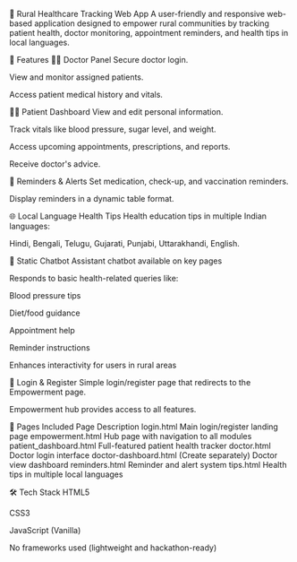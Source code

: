 🏥 Rural Healthcare Tracking Web App
A user-friendly and responsive web-based application designed to empower rural communities by tracking patient health, doctor monitoring, appointment reminders, and health tips in local languages.

🚀 Features
👨‍⚕ Doctor Panel
Secure doctor login.

View and monitor assigned patients.

Access patient medical history and vitals.

🧑‍🦱 Patient Dashboard
View and edit personal information.

Track vitals like blood pressure, sugar level, and weight.

Access upcoming appointments, prescriptions, and reports.

Receive doctor's advice.

🔔 Reminders & Alerts
Set medication, check-up, and vaccination reminders.

Display reminders in a dynamic table format.

🌐 Local Language Health Tips
Health education tips in multiple Indian languages:

Hindi, Bengali, Telugu, Gujarati, Punjabi, Uttarakhandi, English.

💬 Static Chatbot Assistant
chatbot available on key pages

Responds to basic health-related queries like:

Blood pressure tips

Diet/food guidance

Appointment help

Reminder instructions

Enhances interactivity for users in rural areas

🔐 Login & Register
Simple login/register page that redirects to the Empowerment page.

Empowerment hub provides access to all features.

🔗 Pages Included
Page	Description
login.html	Main login/register landing page
empowerment.html	Hub page with navigation to all modules
patient_dashboard.html	Full-featured patient health tracker
doctor.html	Doctor login interface
doctor-dashboard.html	(Create separately) Doctor view dashboard
reminders.html	Reminder and alert system
tips.html	Health tips in multiple local languages

🛠 Tech Stack
HTML5

CSS3

JavaScript (Vanilla)

No frameworks used (lightweight and hackathon-ready)
